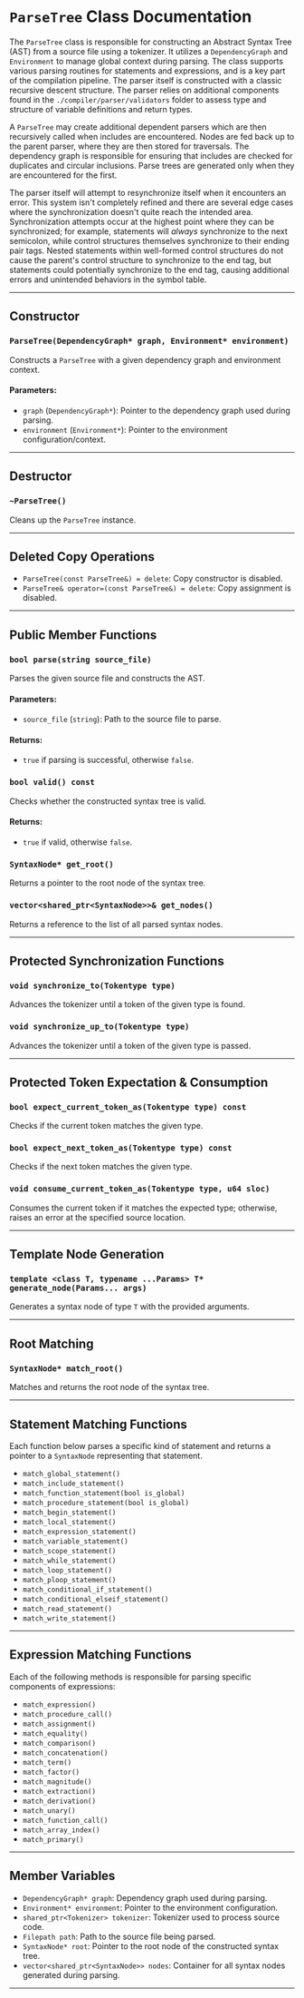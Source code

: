 # `ParseTree` Class Documentation

The `ParseTree` class is responsible for constructing an Abstract Syntax Tree (AST) from a source file using a tokenizer. 
It utilizes a `DependencyGraph` and `Environment` to manage global context during parsing. 
The class supports various parsing routines for statements and expressions, and is a key part of the compilation pipeline.
The parser itself is constructed with a classic recursive descent structure. The parser relies on additional
components found in the `./compiler/parser/validators` folder to assess type and structure of variable
definitions and return types.

A `ParseTree` may create additional dependent parsers which are then recursively called when
includes are encountered. Nodes are fed back up to the parent parser, where they are then
stored for traversals. The dependency graph is responsible for ensuring that includes are
checked for duplicates and circular inclusions. Parse trees are generated only when they
are encountered for the first.

The parser itself will attempt to resynchronize itself when it encounters an error.
This system isn't completely refined and there are several edge cases where the
synchronization doesn't quite reach the intended area. Synchronization attempts
occur at the highest point where they can be synchronized; for example, statements
will *always* synchronize to the next semicolon, while control structures themselves
synchronize to their ending pair tags. Nested statements within well-formed control
structures do not cause the parent's control structure to synchronize to the end tag,
but statements could potentially synchronize to the end tag, causing additional errors
and unintended behaviors in the symbol table.

---

## Constructor

### `ParseTree(DependencyGraph* graph, Environment* environment)`

Constructs a `ParseTree` with a given dependency graph and environment context.

#### Parameters:
- `graph` (`DependencyGraph*`): Pointer to the dependency graph used during parsing.
- `environment` (`Environment*`): Pointer to the environment configuration/context.

---

## Destructor

### `~ParseTree()`

Cleans up the `ParseTree` instance.

---

## Deleted Copy Operations

- `ParseTree(const ParseTree&) = delete`: Copy constructor is disabled.
- `ParseTree& operator=(const ParseTree&) = delete`: Copy assignment is disabled.

---

## Public Member Functions

### `bool parse(string source_file)`

Parses the given source file and constructs the AST.

#### Parameters:
- `source_file` (`string`): Path to the source file to parse.

#### Returns:
- `true` if parsing is successful, otherwise `false`.

### `bool valid() const`

Checks whether the constructed syntax tree is valid.

#### Returns:
- `true` if valid, otherwise `false`.

### `SyntaxNode* get_root()`

Returns a pointer to the root node of the syntax tree.

### `vector<shared_ptr<SyntaxNode>>& get_nodes()`

Returns a reference to the list of all parsed syntax nodes.

---

## Protected Synchronization Functions

### `void synchronize_to(Tokentype type)`

Advances the tokenizer until a token of the given type is found.

### `void synchronize_up_to(Tokentype type)`

Advances the tokenizer until a token of the given type is passed.

---

## Protected Token Expectation & Consumption

### `bool expect_current_token_as(Tokentype type) const`

Checks if the current token matches the given type.

### `bool expect_next_token_as(Tokentype type) const`

Checks if the next token matches the given type.

### `void consume_current_token_as(Tokentype type, u64 sloc)`

Consumes the current token if it matches the expected type; otherwise, raises an error at the specified source location.

---

## Template Node Generation

### `template <class T, typename ...Params> T* generate_node(Params... args)`

Generates a syntax node of type `T` with the provided arguments.

---

## Root Matching

### `SyntaxNode* match_root()`

Matches and returns the root node of the syntax tree.

---

## Statement Matching Functions

Each function below parses a specific kind of statement and returns a pointer to a `SyntaxNode` representing that statement.

- `match_global_statement()`
- `match_include_statement()`
- `match_function_statement(bool is_global)`
- `match_procedure_statement(bool is_global)`
- `match_begin_statement()`
- `match_local_statement()`
- `match_expression_statement()`
- `match_variable_statement()`
- `match_scope_statement()`
- `match_while_statement()`
- `match_loop_statement()`
- `match_ploop_statement()`
- `match_conditional_if_statement()`
- `match_conditional_elseif_statement()`
- `match_read_statement()`
- `match_write_statement()`

---

## Expression Matching Functions

Each of the following methods is responsible for parsing specific components of expressions:

- `match_expression()`
- `match_procedure_call()`
- `match_assignment()`
- `match_equality()`
- `match_comparison()`
- `match_concatenation()`
- `match_term()`
- `match_factor()`
- `match_magnitude()`
- `match_extraction()`
- `match_derivation()`
- `match_unary()`
- `match_function_call()`
- `match_array_index()`
- `match_primary()`

---

## Member Variables

- `DependencyGraph* graph`: Dependency graph used during parsing.
- `Environment* environment`: Pointer to the environment configuration.
- `shared_ptr<Tokenizer> tokenizer`: Tokenizer used to process source code.
- `Filepath path`: Path to the source file being parsed.
- `SyntaxNode* root`: Pointer to the root node of the constructed syntax tree.
- `vector<shared_ptr<SyntaxNode>> nodes`: Container for all syntax nodes generated during parsing.

---

